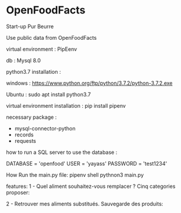 # OpenFoodFacts

Start-up Pur Beurre

Use public data from OpenFoodFacts

virtual environment :
PipEenv

db :
Mysql 8.0

python3.7 installation :
 
windows : https://www.python.org/ftp/python/3.7.2/python-3.7.2.exe
 
Ubuntu : sudo apt install python3.7

virtual environment installation :
pip install pipenv
           

necessary package :
- mysql-connector-python     
- records 
- requests 

how to run a SQL server to use the database :

DATABASE = 'openfood'
USER = 'yayass' 
PASSWORD = 'test1234' 

How Run the main.py file:
pipenv shell
pythnon3 main.py

features:
1 - Quel aliment souhaitez-vous remplacer ?
Cinq categories proposer:

2 - Retrouver mes aliments substitués.
Sauvegarde des produits:
